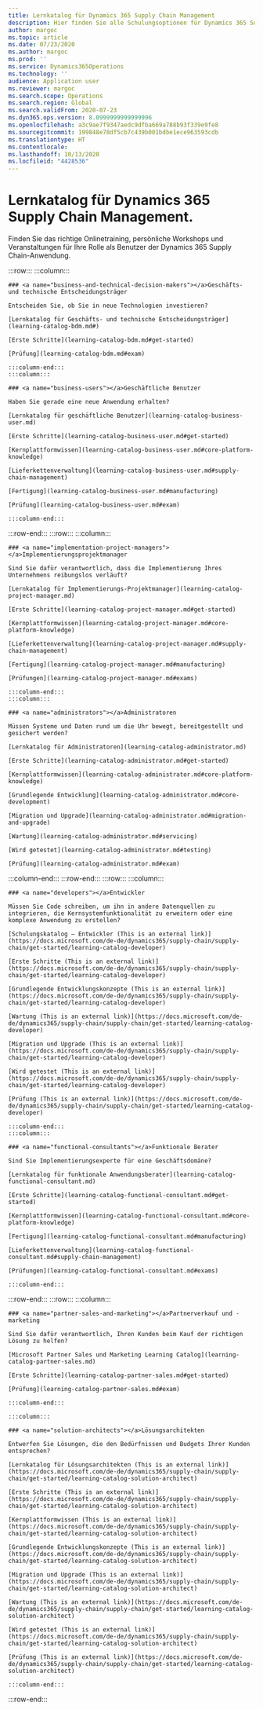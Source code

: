 ```yaml
---
title: Lernkatalog für Dynamics 365 Supply Chain Management
description: Hier finden Sie alle Schulungsoptionen für Dynamics 365 Supply Chain Management.
author: margoc
ms.topic: article
ms.date: 07/23/2020
ms.author: margoc
ms.prod: ''
ms.service: Dynamics365Operations
ms.technology: ''
audience: Application user
ms.reviewer: margoc
ms.search.scope: Operations
ms.search.region: Global
ms.search.validFrom: 2020-07-23
ms.dyn365.ops.version: 8.0999999999999996
ms.openlocfilehash: a3c9ae7f9347aedc9dfba669a788b93f339e9fe8
ms.sourcegitcommit: 199848e78df5cb7c439b001bdbe1ece963593cdb
ms.translationtype: HT
ms.contentlocale: 
ms.lasthandoff: 10/13/2020
ms.locfileid: "4428536"
---
```

# <a name="learning-catalog-for-dynamics-365-supply-chain-management"></a>Lernkatalog für Dynamics 365 Supply Chain Management.

Finden Sie das richtige Onlinetraining, persönliche Workshops und Veranstaltungen für Ihre Rolle als Benutzer der Dynamics 365 Supply Chain-Anwendung.

<!-- ![Universal Windows Platform (UWP)](images/platform-uwp.png)  -->  

:::row:::
    :::column:::
<!-- ![Universal Windows Platform (UWP)](images/platform-uwp.png)  -->  

    ### <a name="business-and-technical-decision-makers"></a>Geschäfts- und technische Entscheidungsträger

    Entscheiden Sie, ob Sie in neue Technologien investieren? 

    [Lernkatalog für Geschäfts- und technische Entscheidungsträger](learning-catalog-bdm.md#)

    [Erste Schritte](learning-catalog-bdm.md#get-started)

    [Prüfung](learning-catalog-bdm.md#exam)

    :::column-end:::
    :::column:::

    ### <a name="business-users"></a>Geschäftliche Benutzer

    Haben Sie gerade eine neue Anwendung erhalten? 

    [Lernkatalog für geschäftliche Benutzer](learning-catalog-business-user.md)

    [Erste Schritte](learning-catalog-business-user.md#get-started)

    [Kernplattformwissen](learning-catalog-business-user.md#core-platform-knowledge)

    [Lieferkettenverwaltung](learning-catalog-business-user.md#supply-chain-management)

    [Fertigung](learning-catalog-business-user.md#manufacturing)

    [Prüfung](learning-catalog-business-user.md#exam)

    :::column-end:::
:::row-end:::
:::row:::
    :::column:::

    ### <a name="implementation-project-managers"></a>Implementierungsprojektmanager

    Sind Sie dafür verantwortlich, dass die Implementierung Ihres Unternehmens reibungslos verläuft?

    [Lernkatalog für Implementierungs-Projektmanager](learning-catalog-project-manager.md)

    [Erste Schritte](learning-catalog-project-manager.md#get-started)

    [Kernplattformwissen](learning-catalog-project-manager.md#core-platform-knowledge)

    [Lieferkettenverwaltung](learning-catalog-project-manager.md#supply-chain-management)

    [Fertigung](learning-catalog-project-manager.md#manufacturing)

    [Prüfungen](learning-catalog-project-manager.md#exams)

    :::column-end:::
    :::column:::

    ### <a name="administrators"></a>Administratoren

    Müssen Systeme und Daten rund um die Uhr bewegt, bereitgestellt und gesichert werden?

    [Lernkatalog für Administratoren](learning-catalog-administrator.md)

    [Erste Schritte](learning-catalog-administrator.md#get-started)

    [Kernplattformwissen](learning-catalog-administrator.md#core-platform-knowledge)

    [Grundlegende Entwicklung](learning-catalog-administrator.md#core-development)

    [Migration und Upgrade](learning-catalog-administrator.md#migration-and-upgrade)

    [Wartung](learning-catalog-administrator.md#servicing)

    [Wird getestet](learning-catalog-administrator.md#testing)

    [Prüfung](learning-catalog-administrator.md#exam)

  :::column-end:::
:::row-end:::
:::row:::
    :::column:::

    ### <a name="developers"></a>Entwickler

    Müssen Sie Code schreiben, um ihn in andere Datenquellen zu integrieren, die Kernsystemfunktionalität zu erweitern oder eine komplexe Anwendung zu erstellen?

    [Schulungskatalog – Entwickler (This is an external link)](https://docs.microsoft.com/de-de/dynamics365/supply-chain/supply-chain/get-started/learning-catalog-developer)

    [Erste Schritte (This is an external link)](https://docs.microsoft.com/de-de/dynamics365/supply-chain/supply-chain/get-started/learning-catalog-developer)

    [Grundlegende Entwicklungskonzepte (This is an external link)](https://docs.microsoft.com/de-de/dynamics365/supply-chain/supply-chain/get-started/learning-catalog-developer)

    [Wartung (This is an external link)](https://docs.microsoft.com/de-de/dynamics365/supply-chain/supply-chain/get-started/learning-catalog-developer)

    [Migration und Upgrade (This is an external link)](https://docs.microsoft.com/de-de/dynamics365/supply-chain/supply-chain/get-started/learning-catalog-developer)

    [Wird getestet (This is an external link)](https://docs.microsoft.com/de-de/dynamics365/supply-chain/supply-chain/get-started/learning-catalog-developer)

    [Prüfung (This is an external link)](https://docs.microsoft.com/de-de/dynamics365/supply-chain/supply-chain/get-started/learning-catalog-developer)

    :::column-end:::
    :::column:::

    ### <a name="functional-consultants"></a>Funktionale Berater

    Sind Sie Implementierungsexperte für eine Geschäftsdomäne? 

    [Lernkatalog für funktionale Anwendungsberater](learning-catalog-functional-consultant.md)

    [Erste Schritte](learning-catalog-functional-consultant.md#get-started)

    [Kernplattformwissen](learning-catalog-functional-consultant.md#core-platform-knowledge)

    [Fertigung](learning-catalog-functional-consultant.md#manufacturing)

    [Lieferkettenverwaltung](learning-catalog-functional-consultant.md#supply-chain-management)

    [Prüfungen](learning-catalog-functional-consultant.md#exams)

    :::column-end:::
:::row-end:::
:::row:::
    :::column:::

    ### <a name="partner-sales-and-marketing"></a>Partnerverkauf und -marketing

    Sind Sie dafür verantwortlich, Ihren Kunden beim Kauf der richtigen Lösung zu helfen? 

    [Microsoft Partner Sales und Marketing Learning Catalog](learning-catalog-partner-sales.md)

    [Erste Schritte](learning-catalog-partner-sales.md#get-started)

    [Prüfung](learning-catalog-partner-sales.md#exam)

    :::column-end:::

    :::column:::

    ### <a name="solution-architects"></a>Lösungsarchitekten

    Entwerfen Sie Lösungen, die den Bedürfnissen und Budgets Ihrer Kunden entsprechen?

    [Lernkatalog für Lösungsarchitekten (This is an external link)](https://docs.microsoft.com/de-de/dynamics365/supply-chain/supply-chain/get-started/learning-catalog-solution-architect)

    [Erste Schritte (This is an external link)](https://docs.microsoft.com/de-de/dynamics365/supply-chain/supply-chain/get-started/learning-catalog-solution-architect)

    [Kernplattformwissen (This is an external link)](https://docs.microsoft.com/de-de/dynamics365/supply-chain/supply-chain/get-started/learning-catalog-solution-architect)

    [Grundlegende Entwicklungskonzepte (This is an external link)](https://docs.microsoft.com/de-de/dynamics365/supply-chain/supply-chain/get-started/learning-catalog-solution-architect)

    [Migration und Upgrade (This is an external link)](https://docs.microsoft.com/de-de/dynamics365/supply-chain/supply-chain/get-started/learning-catalog-solution-architect)

    [Wartung (This is an external link)](https://docs.microsoft.com/de-de/dynamics365/supply-chain/supply-chain/get-started/learning-catalog-solution-architect)

    [Wird getestet (This is an external link)](https://docs.microsoft.com/de-de/dynamics365/supply-chain/supply-chain/get-started/learning-catalog-solution-architect)

    [Prüfung (This is an external link)](https://docs.microsoft.com/de-de/dynamics365/supply-chain/supply-chain/get-started/learning-catalog-solution-architect)

    :::column-end:::
:::row-end:::
